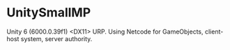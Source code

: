 # UnitySmallMP
Unity 6 (6000.0.39f1) &lt;DX11> URP. Using Netcode for GameObjects, client-host system, server authority.

